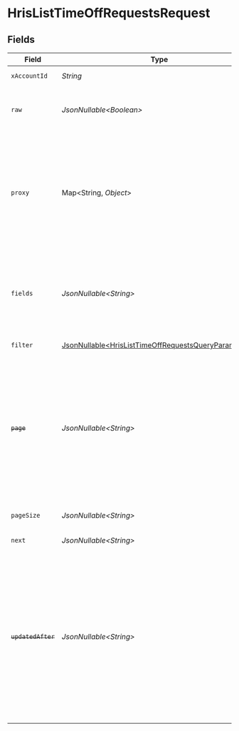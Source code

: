 # HrisListTimeOffRequestsRequest


## Fields

| Field                                                                                                                                                                                                                     | Type                                                                                                                                                                                                                      | Required                                                                                                                                                                                                                  | Description                                                                                                                                                                                                               | Example                                                                                                                                                                                                                   |
| ------------------------------------------------------------------------------------------------------------------------------------------------------------------------------------------------------------------------- | ------------------------------------------------------------------------------------------------------------------------------------------------------------------------------------------------------------------------- | ------------------------------------------------------------------------------------------------------------------------------------------------------------------------------------------------------------------------- | ------------------------------------------------------------------------------------------------------------------------------------------------------------------------------------------------------------------------- | ------------------------------------------------------------------------------------------------------------------------------------------------------------------------------------------------------------------------- |
| `xAccountId`                                                                                                                                                                                                              | *String*                                                                                                                                                                                                                  | :heavy_check_mark:                                                                                                                                                                                                        | The account identifier                                                                                                                                                                                                    |                                                                                                                                                                                                                           |
| `raw`                                                                                                                                                                                                                     | *JsonNullable\<Boolean>*                                                                                                                                                                                                  | :heavy_minus_sign:                                                                                                                                                                                                        | Indicates that the raw request result is returned                                                                                                                                                                         |                                                                                                                                                                                                                           |
| `proxy`                                                                                                                                                                                                                   | Map\<String, *Object*>                                                                                                                                                                                                    | :heavy_minus_sign:                                                                                                                                                                                                        | Query parameters that can be used to pass through parameters to the underlying provider request by surrounding them with 'proxy' key                                                                                      |                                                                                                                                                                                                                           |
| `fields`                                                                                                                                                                                                                  | *JsonNullable\<String>*                                                                                                                                                                                                   | :heavy_minus_sign:                                                                                                                                                                                                        | The comma separated list of fields that will be returned in the response (if empty, all fields are returned)                                                                                                              | id,remote_id,employee_id,remote_employee_id,approver_id,remote_approver_id,status,type,start_date,end_date,start_half_day,end_half_day,duration,time_off_policy_id,remote_time_off_policy_id,reason,created_at,updated_at |
| `filter`                                                                                                                                                                                                                  | [JsonNullable\<HrisListTimeOffRequestsQueryParamFilter>](../../models/operations/HrisListTimeOffRequestsQueryParamFilter.md)                                                                                              | :heavy_minus_sign:                                                                                                                                                                                                        | HRIS Time Off filters                                                                                                                                                                                                     |                                                                                                                                                                                                                           |
| ~~`page`~~                                                                                                                                                                                                                | *JsonNullable\<String>*                                                                                                                                                                                                   | :heavy_minus_sign:                                                                                                                                                                                                        | : warning: ** DEPRECATED **: This will be removed in a future release, please migrate away from it as soon as possible.<br/><br/>The page number of the results to fetch                                                  |                                                                                                                                                                                                                           |
| `pageSize`                                                                                                                                                                                                                | *JsonNullable\<String>*                                                                                                                                                                                                   | :heavy_minus_sign:                                                                                                                                                                                                        | The number of results per page                                                                                                                                                                                            |                                                                                                                                                                                                                           |
| `next`                                                                                                                                                                                                                    | *JsonNullable\<String>*                                                                                                                                                                                                   | :heavy_minus_sign:                                                                                                                                                                                                        | The unified cursor                                                                                                                                                                                                        |                                                                                                                                                                                                                           |
| ~~`updatedAfter`~~                                                                                                                                                                                                        | *JsonNullable\<String>*                                                                                                                                                                                                   | :heavy_minus_sign:                                                                                                                                                                                                        | : warning: ** DEPRECATED **: This will be removed in a future release, please migrate away from it as soon as possible.<br/><br/>Use a string with a date to only select results updated after that given date            | 2020-01-01T00:00:00.000Z                                                                                                                                                                                                  |